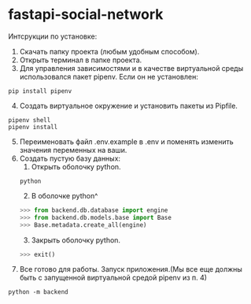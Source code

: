 # fastapi-social-network

Интсрукции по установке:

1. Скачать папку проекта (любым удобным способом).
2. Открыть терминал в папке проекта.
3. Для управления зависимостями и в качестве виртуальной среды использовался пакет pipenv. Если он не установлен:
```
pip install pipenv
```
4. Создать виртуальное окружение и установить пакеты из Pipfile.
```
pipenv shell
pipenv install
```
5. Переименовать файл .env.example в .env и поменять изменить значения переменных на ваши.
6. Создать пустую базу данных:
    1. Открыть оболочку python.
    ```
    python
    ```
    2. В оболочке python^
    ```python
    >>> from backend.db.database import engine
    >>> from backend.db.models.base import Base
    >>> Base.metadata.create_all(engine)
    ```
    3. Закрыть оболочку python.
    ```python
    >>> exit()
    ```
7. Все готово для работы. Запуск приложения.(Мы все еще должны быть с запущенной виртуальной средой pipenv из п. 4)
```
python -m backend
```
